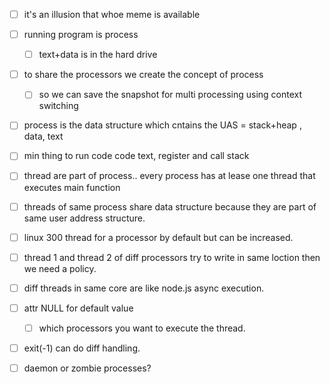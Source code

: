 - [ ] it's an illusion that whoe meme is available
- [ ] running program is process
    - [ ] text+data is in the hard drive

- [ ] to share the processors we create the concept of process
    - [ ] so we can save the snapshot for multi processing using context switching

- [ ] process is the data structure which cntains the UAS = stack+heap , data, text

- [ ] min thing to run code code text,  register and call stack
- [ ] thread are part of process.. every process has at lease one thread that executes main function
- [ ] threads of same process share data structure because they are part of same user address structure.

- [ ] linux 300 thread for a processor by default but can be increased.

- [ ] thread 1 and thread 2 of diff processors try to write in same loction then we need a policy.

- [ ] diff threads in same core are like node.js async execution.
- [ ] attr NULL for default value
    - [ ] which processors you want to execute the thread.

- [ ] exit(-1) can do diff handling.
- [ ] daemon or zombie processes?